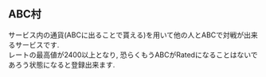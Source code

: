 ## ABC村

サービス内の通貨(ABCに出ることで貰える)を用いて他の人とABCで対戦が出来るサービスです.  
レートの最高値が2400以上となり, 恐らくもうABCがRatedになることはないであろう状態になると登録出来ます.
